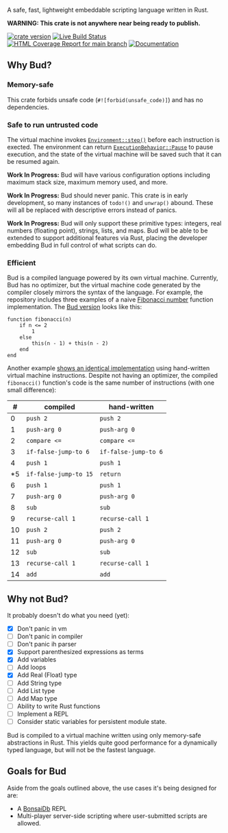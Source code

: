 A safe, fast, lightweight embeddable scripting language written in Rust.

**WARNING: This crate is not anywhere near being ready to publish.**

[![crate version](https://img.shields.io/crates/v/budlang.svg)](https://crates.io/crates/budlang)
[![Live Build Status](https://img.shields.io/github/workflow/status/khonsulabs/budlang/Tests/main)](https://github.com/khonsulabs/budlang/actions?query=workflow:Tests)
[![HTML Coverage Report for `main` branch](https://khonsulabs.github.io/budlang/coverage/badge.svg)](https://khonsulabs.github.io/budlang/coverage/)
[![Documentation](https://img.shields.io/badge/docs-main-informational)]($docs-base$)

## Why Bud?

### Memory-safe

This crate forbids unsafe code (`#![forbid(unsafe_code)]`) and has no
dependencies.

### Safe to run untrusted code

The virtual machine invokes [`Environment::step()`]($step$) before each
instruction is exected. The environment can return
[`ExecutionBehavior::Pause`]($pause$) to pause execution, and the state of the
virtual machine will be saved such that it can be resumed again.

**Work In Progress:** Bud will have various configuration
options including maximum stack size, maximum memory used, and more.

**Work In Progress:** Bud should never panic. This crate is in early
development, so many instances of `todo!()` and `unwrap()` abound. These will
all be replaced with descriptive errors instead of panics.

**Work In Progress:** Bud will only support these primitive types: integers,
real numbers (floating point), strings, lists, and maps. Bud will be able to be
extended to support additional features via Rust, placing the developer
embedding Bud in full control of what scripts can do.

### Efficient

Bud is a compiled language powered by its own virtual machine. Currently, Bud
has no optimizer, but the virtual machine code generated by the compiler closely
mirrors the syntax of the language. For example, the repository includes three
examples of a naive [Fibonacci number][fib] function implementation. The [Bud
version][fib-ex] looks like this:

```bud
function fibonacci(n)
    if n <= 2
        1
    else
        this(n - 1) + this(n - 2)
    end
end
```

Another example [shows an identical implementation][fib-vm] using hand-written
virtual machine instructions. Despite not having an optimizer, the compiled
`fibonacci()` function's code is the same number of instructions (with one small
difference):

|  # | compiled              | hand-written         |
|----|-----------------------|----------------------|
|  0 | `push 2`              | `push 2`             |
|  1 | `push-arg 0`          | `push-arg 0`         |
|  2 | `compare <=`          | `compare <=`         |
|  3 | `if-false-jump-to 6`  | `if-false-jump-to 6` |
|  4 | `push 1`              | `push 1`             |
| *5 | `if-false-jump-to 15` | `return`             |
|  6 | `push 1`              | `push 1`             |
|  7 | `push-arg 0`          | `push-arg 0`         |
|  8 | `sub`                 | `sub`                |
|  9 | `recurse-call 1`      | `recurse-call 1`     |
| 10 | `push 2`              | `push 2`             |
| 11 | `push-arg 0`          | `push-arg 0`         |
| 12 | `sub`                 | `sub`                |
| 13 | `recurse-call 1`      | `recurse-call 1`     |
| 14 | `add`                 | `add`                |

## Why not Bud?

It probably doesn't do what you need (yet):

- [x] Don't panic in vm
- [ ] Don't panic in compiler
- [ ] Don't panic ih parser
- [x] Support parenthesized expressions as terms
- [x] Add variables
- [ ] Add loops
- [x] Add Real (Float) type
- [ ] Add String type
- [ ] Add List type
- [ ] Add Map type
- [ ] Ability to write Rust functions
- [ ] Implement a REPL
- [ ] Consider static variables for persistent module state.

Bud is compiled to a virtual machine written using only memory-safe abstractions
in Rust. This yields quite good performance for a dynamically typed language,
but will not be the fastest language.

## Goals for Bud

Aside from the goals outlined above, the use cases it's being designed for are:

- A [BonsaiDb][bonsaidb] REPL
- Multi-player server-side scripting where user-submitted scripts are allowed.

[fib]: https://en.wikipedia.org/wiki/Fibonacci_number
[fib-ex]: https://github.com/khonsulabs/budlang/blob/main/examples/fib.rs
[fib-vm]: https://github.com/khonsulabs/budlang/blob/main/examples/fib-vm.rs
[bonsaidb]: https://bonsaidb.io/
